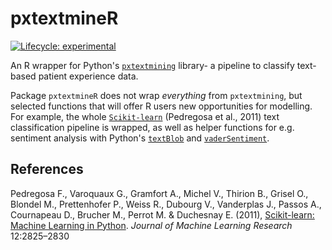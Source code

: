 
# pxtextmineR

<!-- badges: start -->
[![Lifecycle: experimental](https://img.shields.io/badge/lifecycle-experimental-orange.svg)](https://lifecycle.r-lib.org/articles/stages.html#experimental)
<!-- badges: end -->

An R wrapper for Python's [`pxtextmining`](https://pypi.org/project/pxtextmining/) 
library- a pipeline to classify text-based patient experience data.

Package `pxtextmineR` does not wrap _everything_ from `pxtextmining`, but 
selected functions that will offer R users new opportunities for modelling. For 
example, the whole [`Scikit-learn`](https://scikit-learn.org/stable/index.html) 
(Pedregosa et al., 2011) text classification pipeline is wrapped, as 
well as helper functions for e.g. sentiment analysis with Python's 
[`textBlob`](https://textblob.readthedocs.io/en/dev/) and
[`vaderSentiment`](https://pypi.org/project/vaderSentiment/).

## References
Pedregosa F., Varoquaux G., Gramfort A., Michel V., Thirion B., Grisel O., 
Blondel M., Prettenhofer P., Weiss R., Dubourg V., Vanderplas J., Passos A., 
Cournapeau D., Brucher M., Perrot M. & Duchesnay E. (2011), 
[Scikit-learn: Machine Learning in Python](https://jmlr.csail.mit.edu/papers/v12/pedregosa11a.html). 
_Journal of Machine Learning Research_ 12:2825–2830
